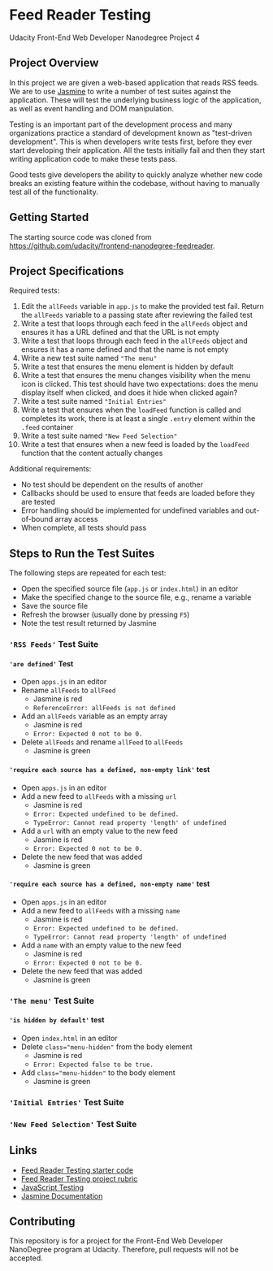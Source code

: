 # Feed Reader Testing

Udacity Front-End Web Developer Nanodegree Project 4

## Project Overview

In this project we are given a web-based application that reads RSS feeds. We are to use [Jasmine](http://jasmine.github.io/) to write a number of test suites against the application. These will test the underlying business logic of the application, as well as event handling and DOM manipulation.

Testing is an important part of the development process and many organizations practice a standard of development known as "test-driven development". This is when developers write tests first, before they ever start developing their application. All the tests initially fail and then they start writing application code to make these tests pass.

Good tests give developers the ability to quickly analyze whether new code breaks an existing feature within the codebase, without having to manually test all of the functionality.

## Getting Started

The starting source code was cloned from <https://github.com/udacity/frontend-nanodegree-feedreader>.

## Project Specifications

Required tests:

1. Edit the `allFeeds` variable in `app.js` to make the provided test fail. Return the `allFeeds` variable to a passing state after reviewing the failed test
2. Write a test that loops through each feed in the `allFeeds` object and ensures it has a URL defined and that the URL is not empty
3. Write a test that loops through each feed in the `allFeeds` object and ensures it has a name defined and that the name is not empty
4. Write a new test suite named `"The menu"`
5. Write a test that ensures the menu element is hidden by default
6. Write a test that ensures the menu changes visibility when the menu icon is clicked. This test should have two expectations: does the menu display itself when clicked, and does it hide when clicked again?
7. Write a test suite named `"Initial Entries"`
8. Write a test that ensures when the `loadFeed` function is called and completes its work, there is at least a single `.entry` element within the `.feed` container
9. Write a test suite named `"New Feed Selection"`
10. Write a test that ensures when a new feed is loaded by the `loadFeed` function that the content actually changes

Additional requirements:

- No test should be dependent on the results of another
- Callbacks should be used to ensure that feeds are loaded before they are tested
- Error handling should be implemented for undefined variables and out-of-bound array access
- When complete, all tests should pass

## Steps to Run the Test Suites

The following steps are repeated for each test:

- Open the specified source file (`app.js` or `index.html`) in an editor
- Make the specified change to the source file, e.g., rename a variable
- Save the source file
- Refresh the browser (usually done by pressing `F5`)
- Note the test result returned by Jasmine

### `'RSS Feeds'` Test Suite

#### `'are defined'` Test

- Open `apps.js` in an editor
- Rename `allFeeds` to `allFeed`
  - Jasmine is red
  - `ReferenceError: allFeeds is not defined`
- Add an `allFeeds` variable as an empty array
  - Jasmine is red
  - `Error: Expected 0 not to be 0.`
- Delete `allFeeds` and rename `allFeed` to `allFeeds`
  - Jasmine is green

#### `'require each source has a defined, non-empty link'` test

- Open `apps.js` in an editor
- Add a new feed to `allFeeds` with a missing `url`
  - Jasmine is red
  - `Error: Expected undefined to be defined.`
  - `TypeError: Cannot read property 'length' of undefined`
- Add a `url` with an empty value to the new feed
  - Jasmine is red
  - `Error: Expected 0 not to be 0.`
- Delete the new feed that was added
  - Jasmine is green

#### `'require each source has a defined, non-empty name'` test

- Open `apps.js` in an editor
- Add a new feed to `allFeeds` with a missing `name`
  - Jasmine is red
  - `Error: Expected undefined to be defined.`
  - `TypeError: Cannot read property 'length' of undefined`
- Add a `name` with an empty value to the new feed
  - Jasmine is red
  - `Error: Expected 0 not to be 0.`
- Delete the new feed that was added
  - Jasmine is green

### `'The menu'` Test Suite

#### `'is hidden by default'` test

- Open `index.html` in an editor
- Delete `class="menu-hidden"` from the body element
  - Jasmine is red
  - `Error: Expected false to be true.`
- Add `class="menu-hidden"` to the body element
  - Jasmine is green

### `'Initial Entries'` Test Suite

### `'New Feed Selection'` Test Suite

## Links

- [Feed Reader Testing starter code](https://github.com/udacity/frontend-nanodegree-feedreader)
- [Feed Reader Testing project rubric](https://review.udacity.com/#!/rubrics/18/view)
- [JavaScript Testing](https://www.udacity.com/course/javascript-testing--ud549)
- [Jasmine Documentation](http://jasmine.github.io)

## Contributing

This repository is for a project for the Front-End Web Developer NanoDegree program at Udacity. Therefore, pull requests will not be accepted.

